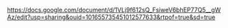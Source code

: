 https://docs.google.com/document/d/1VLj9f612sQ_FsiweV6bhEP77Q5__gWAz/edit?usp=sharing&ouid=101655735451012577633&rtpof=true&sd=true
